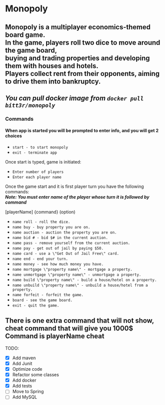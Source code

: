 # Monopoly
Monopoly is a multiplayer economics-themed board game. <br /> 
In the game, players roll two dice to move around the game board, <br />
buying and trading properties and developing them with houses and hotels. <br />
Players collect rent from their opponents, aiming to drive them into bankruptcy.
---
***You can pull docker image from ```docker pull bitt3r/monopoly```***
---
### Commands
#### When app is started you will be prompted to enter info, and you will get 2 choices

- ``start - to start monopoly``
- ``exit - terminate app``

Once start is typed, game is initiated:
- ``Enter number of players``
- ``Enter each player name``

Once the game start and it is first player turn you have the following commands: <br />
***Note: You must enter name of the player whose turn it is followed by command***

[playerName] {command} (option)
- ``name roll - roll the dice.`` 
- ``name buy - buy property you are on.``
- ``name auction - auction the property you are on.``
- ``name bid # - bid $# in the current auction.``
- ``name pass - remove yourself from the current auction.``
- ``name pay - get out of jail by paying $50.``
- ``name card - use a \"Get Out of Jail Free\" card.``
- ``name end - end your turn.``
- ``name money - see how much money you have.``
- ``name mortgage \"property name\" - mortgage a property.``
- ``name unmortgage \"property name\" - unmortgage a property.``
- ``name build \"property name\" - build a house/hotel on a property.``
- ``name unbuild \"property name\" - unbuild a house/hotel from a property.``
- ``name forfeit - forfeit the game.``
- ``board - see the game board.``
- ``exit - quit the game.``


There is one extra command that will not show, cheat command that will give you 1000$ <br />
Command is playerName cheat
---
TODO: 
- [x] Add maven
- [x] Add Junit
- [x] Optimize code
- [x] Refactor some classes
- [x] Add docker
- [x] Add tests
- [ ] Move to Spring
- [ ] Add MySQL
